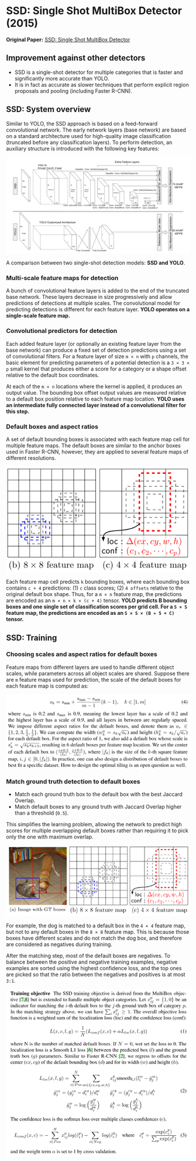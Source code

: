 # SSD: Single Shot MultiBox Detector (2015)

**Original Paper:** [SSD: Single Shot MultiBox Detector](https://arxiv.org/abs/1512.02325)

## Improvement against other detectors

- SSD is a single-shot detector for multiple categories that is faster and significantly more accurate than YOLO.
- It is in fact as accurate as slower techniques that perform explicit region proposals and pooling (including Faster R-CNN).

## SSD: System overview

Similar to YOLO, the SSD approach is based on a feed-forward convolutional network. The early network layers (base network) are based on a standard architecture used for high-quality image classification (truncated before any classification layers). To perform detection, an auxiliary structure is introduced with the following key features:

![](../images/ssd_yolo.png)

A comparison between two single-shot detection models: **SSD and YOLO**.

### Multi-scale feature maps for detection

A bunch of convolutional feature layers is added to the end of the truncated base network. These layers decrease in size progressively and allow predictions of detections at multiple scales. The convolutional model for predicting detections is different for each feature layer. **YOLO operates on a single-scale feature map.**

### Convolutional predictors for detection

Each added feature layer (or optionally an existing feature layer from the base network) can produce a fixed set of detection predictions using a set of convolutional filters. For a feature layer of size `m × n` with `p` channels, the basic element for predicting parameters of a potential detection is a `3 × 3 × p` small kernel that produces either a score for a category or a shape offset relative to the default box coordinates.

At each of the `m × n` locations where the kernel is applied, it produces an output value. The bounding box offset output values are measured relative to a default box position relative to each feature map location. **YOLO uses an intermediate fully connected layer instead of a convolutional filter for this step.**

### Default boxes and aspect ratios

A set of default bounding boxes is associated with each feature map cell for multiple feature maps. The default boxes are similar to the anchor boxes used in Faster R-CNN, however, they are applied to several feature maps of different resolutions.

![](../images/ssd_feature_maps.png)

Each feature map cell predicts `k` bounding boxes, where each bounding box contains `c + 4` predictions: (1) `c` class scores; (2) `4 offsets` relative to the original default box shape. Thus, for a `m × n` feature map, the predictions are encoded as an `m × n × k × (c + 4)` tensor. **YOLO predicts B bounding boxes and one single set of classification scores per grid cell. For a `S × S` feature map, the predictions are encoded as an `S × S × (B ∗ 5 + C)` tensor.**

## SSD: Training

### Choosing scales and aspect ratios for default boxes

Feature maps from different layers are used to handle different object scales, while parameters across all object scales are shared. Suppose there are `m` feature maps used for prediction, the scale of the default boxes for each feature map is computed as:

![](../images/ssd_feature_map_scale.png)

### Match ground truth detection to default boxes

- Match each ground truth box to the default box with the best Jaccard Overlap.
- Match default boxes to any ground truth with Jaccard Overlap higher than a threshold (`0.5`).

This simplifies the learning problem, allowing the network to predict high scores for multiple overlapping default boxes rather than requiring it to pick only the one with maximum overlap.

![](../images/ssd_gt_anchor_match.png)

For example, the dog is matched to a default box in the `4 × 4` feature map, but not to any default boxes in the `8 × 8` feature map. This is because those boxes have different scales and do not match the dog box, and therefore are considered as negatives during training.

After the matching step, most of the default boxes are negatives. To balance between the positive and negative training examples, negative examples are sorted using the highest confidence loss, and the top ones are picked so that the ratio between the negatives and positives is at most `3:1`.

![](../images/ssd_loss.png)